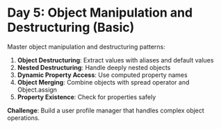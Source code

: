# Day 5: Object Manipulation and Destructuring (Basic)

Master object manipulation and destructuring patterns:

1. **Object Destructuring**: Extract values with aliases and default values
2. **Nested Destructuring**: Handle deeply nested objects
3. **Dynamic Property Access**: Use computed property names
4. **Object Merging**: Combine objects with spread operator and Object.assign
5. **Property Existence**: Check for properties safely

**Challenge**: Build a user profile manager that handles complex object operations.